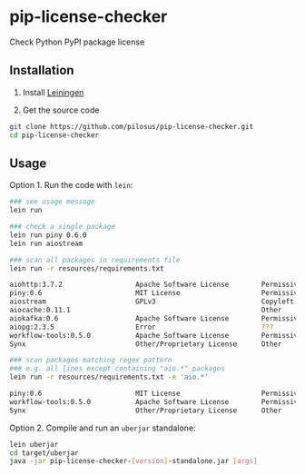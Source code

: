# pip-license-checker

Check Python PyPI package license


## Installation

1. Install [Leiningen](https://leiningen.org/)

2. Get the source code

```bash
git clone https://github.com/pilosus/pip-license-checker.git
cd pip-license-checker
```

## Usage

Option 1. Run the code with ``lein``:

```bash
### see usage message
lein run

### check a single package
lein run piny 0.6.0
lein run aiostream

### scan all packages in requirements file
lein run -r resources/requirements.txt

aiohttp:3.7.2                  Apache Software License        Permissive
piny:0.6                       MIT License                    Permissive
aiostream                      GPLv3                          Copyleft
aiocache:0.11.1                                               Other
aiokafka:0.6                   Apache Software License        Permissive
aiopg:2.3.5                    Error                          ???
workflow-tools:0.5.0           Apache Software License        Permissive
Synx                           Other/Proprietary License      Other

### scan packages matching regex pattern
### e.g. all lines except containing "aio.*" packages
lein run -r resources/requirements.txt -e 'aio.*'

piny:0.6                       MIT License                    Permissive
workflow-tools:0.5.0           Apache Software License        Permissive
Synx                           Other/Proprietary License      Other
```

Option 2. Compile and run an ``uberjar`` standalone:


```bash
lein uberjar
cd target/uberjar
java -jar pip-license-checker-[version]-standalone.jar [args]
```
